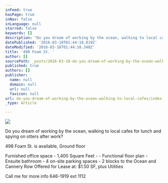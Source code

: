 ```yaml
---
inFeed: true
hasPage: true
inNav: false
inLanguage: null
starred: false
keywords: []
description: "Do you dream of working by the ocean, walking to local cafes for lunch and spying on otters after work?\_\n"
datePublished: '2016-03-18T01:44:18.819Z'
dateModified: '2016-03-18T01:44:10.340Z'
title: '498 Foam St. '
author: []
sourcePath: _posts/2016-03-18-do-you-dream-of-working-by-the-ocean-walking-to-local-cafes.md
published: true
authors: []
publisher:
  name: null
  domain: null
  url: null
  favicon: null
url: do-you-dream-of-working-by-the-ocean-walking-to-local-cafes/index.html
_type: Article

---
```

![](https://the-grid-user-content.s3-us-west-2.amazonaws.com/79b8bc33-fbac-4365-9413-2221cb55a385.jpg)

Do you dream of working by the ocean, walking to local cafes for lunch and spying on otters after work? 

498 Foam St. is available, Ground floor 

Furnished office space - 1,400 Square Feet - - Functional floor plan - Ensuite bathroom - 4 on-site parking spaces - 2 blocks to the Ocean and Cannery Row
Offered for Lease at: $1.50 SF, plus Utilities 

Call me for more info 646-1919 ext 1112